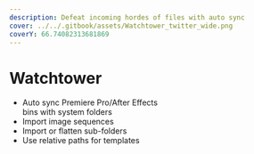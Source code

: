 ```yaml
---
description: Defeat incoming hordes of files with auto sync
cover: ../../.gitbook/assets/Watchtower_twitter_wide.png
coverY: 66.74082313681869
---
```


# Watchtower

* Auto sync Premiere Pro/After Effects\
  bins with system folders
* Import image sequences
* Import or flatten sub-folders
* Use relative paths for templates
